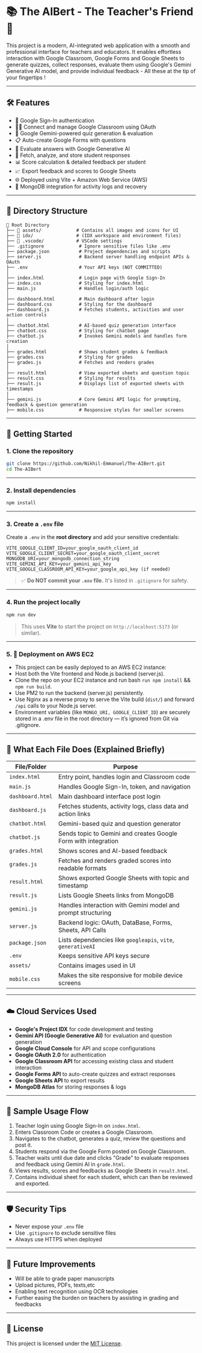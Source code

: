 # 📚 The AIBert - The Teacher's Friend 🚀

This project is a modern, AI-integrated web application with a smooth and professional interface for teachers and educators. It enables effortless interaction with Google Classroom, Google Forms and Google Sheets to generate quizzes, collect responses, evaluate them using Google's Gemini Generative AI model, and provide individual feedback - All these at the tip of your fingertips ! 

---

## 🛠️ Features

- 🔐 Google Sign-In authentication
- 🧑‍🏫 Connect and manage Google Classroom using OAuth
- 🧠 Google Gemini-powered quiz generation & evaluation
- 📋 Auto-create Google Forms with questions
- 🤖 Evaluate answers with Google Generative AI
- 📄 Fetch, analyze, and store student responses
- 📊 Score calculation & detailed feedback per student
- 📈 Export feedback and scores to Google Sheets
- 🌐 Deployed using Vite + Amazon Web Service (AWS)
- 💾 MongoDB integration for activity logs and recovery

---

## 📁 Directory Structure

```
📁 Root Directory
├── 📁 assets/             # Contains all images and icons for UI
├── 📁 idx/                # (IDX workspace and environment files)
├── 📁 .vscode/            # VSCode settings
├── .gitignore             # Ignore sensitive files like .env
├── package.json           # Project dependencies and scripts
├── server.js              # Backend server handling endpoint APIs & OAuth
├── .env                   # Your API keys (NOT COMMITTED)
│
├── index.html             # Login page with Google Sign-In
├── index.css              # Styling for index.html
├── main.js                # Handles login/auth logic
│
├── dashboard.html         # Main dashboard after login
├── dashboard.css          # Styling for the dashboard
├── dashboard.js           # Fetches students, activities and user action controls
│
├── chatbot.html           # AI-based quiz generation interface
├── chatbot.css            # Styling for chatbot page
├── chatbot.js             # Invokes Gemini models and handles form creation
│
├── grades.html            # Shows student grades & feedback
├── grades.css             # Styling for grades
├── grades.js              # Fetches and renders grades
│
├── result.html            # View exported sheets and question topic
├── result.css             # Styling for results
├── result.js              # Displays list of exported sheets with timestamps
│
├── gemini.js              # Core Gemini API logic for prompting, feedback & question generation
├── mobile.css             # Responsive styles for smaller screens
```

---

## 🚀 Getting Started

### 1. **Clone the repository**

```bash
git clone https://github.com/Nikhil-Emmanuel/The-AIBert.git
cd The-AIBert
```

---

### 2. **Install dependencies**

```bash
npm install
```

---

### 3. **Create a `.env` file**

Create a `.env` in the **root directory** and add your sensitive credentials:

```env
VITE_GOOGLE_CLIENT_ID=your_google_oauth_client_id
VITE_GOOGLE_CLIENT_SECRET=your_google_oauth_client_secret
MONGODB_URI=your_mongodb_connection_string
VITE_GEMINI_API_KEY=your_gemini_api_key
VITE_GOOGLE_CLASSROOM_API_KEY=your_google_api_key (if needed)
```

> ✅ **Do NOT commit your `.env` file.** It's listed in `.gitignore` for safety.

---

### 4. **Run the project locally**

```bash
npm run dev
```

> This uses **Vite** to start the project on `http://localhost:5173` (or similar).

---

### 5. **🚀 Deployment on AWS EC2**
- This project can be easily deployed to an AWS EC2 instance:
- Host both the Vite frontend and Node.js backend (server.js).
- Clone the repo on your EC2 instance and run bash ``` run npm install ``` && ```npm run build```.
- Use PM2 to run the backend (server.js) persistently.
- Use Nginx as a reverse proxy to serve the Vite build (```dist/```) and forward ```/api``` calls to your Node.js server.
- Environment variables (like ```MONGO_URI, GOOGLE_CLIENT_ID```) are securely stored in a .env file in the root directory — it’s ignored from Git via .gitignore.

---

## 🧾 What Each File Does (Explained Briefly)

| File/Folder        | Purpose |
|--------------------|---------|
| `index.html`       | Entry point, handles login and Classroom code |
| `main.js`          | Handles Google Sign-In, token, and navigation |
| `dashboard.html`   | Main dashboard interface post login |
| `dashboard.js`     | Fetches students, activity logs, class data and action links|
| `chatbot.html`     | Gemini-based quiz and question generator |
| `chatbot.js`       | Sends topic to Gemini and creates Google Form with integration |
| `grades.html`      | Shows scores and AI-based feedback |
| `grades.js`        | Fetches and renders graded scores into readable formats |
| `result.html`      | Shows exported Google Sheets with topic and timestamp |
| `result.js`        | Lists Google Sheets links from MongoDB |
| `gemini.js`        | Handles interaction with Gemini model and prompt structuring |
| `server.js`        | Backend logic: OAuth, DataBase, Forms, Sheets, API Calls |
| `package.json`     | Lists dependencies like `googleapis`, `vite`, `generativeAI` |
| `.env`             | Keeps sensitive API keys secure |
| `assets/`          | Contains images used in UI |
| `mobile.css`       | Makes the site responsive for mobile device screens |

---

## ☁️ Cloud Services Used

- **Google's Project IDX** for code development and testing
- **Gemini API (Google Generative AI)** for evaluation and question generation
- **Google Cloud Console** for API and scope configurations
- **Google OAuth 2.0** for authentication
- **Google Classroom API** for accessing existing class and student interaction
- **Google Forms API** to auto-create quizzes and extract responses
- **Google Sheets API** to export results
- **MongoDB Atlas** for storing responses & logs

---

## 🧪 Sample Usage Flow

1. Teacher login using Google Sign-In on `index.html`.
2. Enters Classroom Code or creates a  Google Classroom.
3. Navigates to the chatbot, generates a quiz, review the questions and post it.
4. Students respond via the Google Form posted on Google Classroom.
5. Teacher waits until due date and clicks "Grade" to evaluate responses and feedback using Gemini AI in `grade.html`.
6. Views results, scores and feedbacks as Google Sheets  in `result.html`.
7. Contains individual sheet for each student, which can then be reviewed and exported.

---

## 🛡️ Security Tips

- Never expose your `.env` file
- Use `.gitignore` to exclude sensitive files
- Always use HTTPS when deployed

---

## 🔮 Future Improvements 
- Will be able to grade paper manuscripts
- Upload pictures, PDFs, texts,etc
- Enabling text recognition using OCR technologies
- Further easing the burden on teachers by assisting in grading and feedbacks

---

## 📄 License

This project is licensed under the [MIT License](LICENSE).
